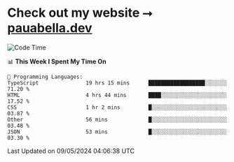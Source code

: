 # Check out my website ⭢ [pauabella.dev](https://pauabella.dev)

<!--START_SECTION:waka-->
![Code Time](http://img.shields.io/badge/Code%20Time-3%2C308%20hrs%205%20mins-blue)

📊 **This Week I Spent My Time On** 

```text
💬 Programming Languages: 
TypeScript               19 hrs 15 mins      ██████████████████░░░░░░░   71.20 % 
HTML                     4 hrs 44 mins       ████░░░░░░░░░░░░░░░░░░░░░   17.52 % 
CSS                      1 hr 2 mins         █░░░░░░░░░░░░░░░░░░░░░░░░   03.87 % 
Other                    56 mins             █░░░░░░░░░░░░░░░░░░░░░░░░   03.48 % 
JSON                     53 mins             █░░░░░░░░░░░░░░░░░░░░░░░░   03.30 % 
```


 Last Updated on 09/05/2024 04:06:38 UTC
<!--END_SECTION:waka-->
